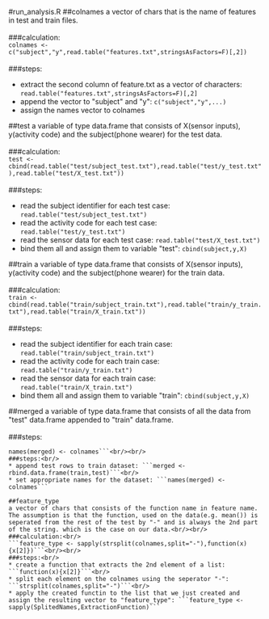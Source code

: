 #run_analysis.R
##colnames
a vector of chars that is the name of features in test and train files.<br/><br/>
###calculation:<br/>
```colnames <- c("subject","y",read.table("features.txt",stringsAsFactors=F)[,2])```<br/><br/>
###steps:<br/>
* extract the second column of feature.txt as a vector of characters: ```read.table("features.txt",stringsAsFactors=F)[,2]```<br/>
* append the vector to "subject" and "y": ```c("subject","y",...)```<br/>
* assign the names vector to colnames<br/>

##test
a variable of type data.frame that consists of X(sensor inputs), y(activity code) and the subject(phone wearer) for the test data.<br/><br/>
###calculation:<br/>
```test <- cbind(read.table("test/subject_test.txt"),read.table("test/y_test.txt"),read.table("test/X_test.txt"))```<br/><br/>
###steps:<br/>
* read the subject identifier for each test case: ```read.table("test/subject_test.txt")```<br/>
* read the activity code for each test case: ```read.table("test/y_test.txt")```<br/>
* read the sensor data for each test case: ```read.table("test/X_test.txt")```<br/>
* bind them all and assign them to variable "test": ```cbind(subject,y,X)```

##train
a variable of type data.frame that consists of X(sensor inputs), y(activity code) and the subject(phone wearer) for the train data.<br/><br/>
###calculation:<br/>
```train <- cbind(read.table("train/subject_train.txt"),read.table("train/y_train.txt"),read.table("train/X_train.txt"))```<br/><br/>
###steps:<br/>
* read the subject identifier for each train case: ```read.table("train/subject_train.txt")```<br/>
* read the activity code for each train case: ```read.table("train/y_train.txt")```<br/>
* read the sensor data for each train case: ```read.table("train/X_train.txt")```<br/>
* bind them all and assign them to variable "train": ```cbind(subject,y,X)```

##merged
a variable of type data.frame that consists of all the data from "test" data.frame appended to "train" data.frame.<br/><br/>
###steps:<br/>
```merged <- rbind.data.frame(train,test);
names(merged) <- colnames```<br/><br/>
###steps:<br/>
* append test rows to train dataset: ```merged <- rbind.data.frame(train,test)```<br/>
* set appropriate names for the dataset: ```names(merged) <- colnames```

##feature_type
a vector of chars that consists of the function name in feature name.
The assumption is that the function, used on the data(e.g. mean()) is seperated from the rest of the test by "-" and is always the 2nd part of the string. which is the case on our data.<br/><br/>
###calculation:<br/>
```feature_type <- sapply(strsplit(colnames,split="-"),function(x){x[2]})```<br/><br/>
###steps:<br/>
* create a function that extracts the 2nd element of a list: ```function(x){x[2]}```<br/>
* split each element on the colnames using the seperator "-": ```strsplit(colnames,split="-")```<br/>
* apply the created functin to the list that we just created and assign the resulting vector to "feature_type": ```feature_type <- sapply(SplitedNames,ExtractionFunction)```
 

